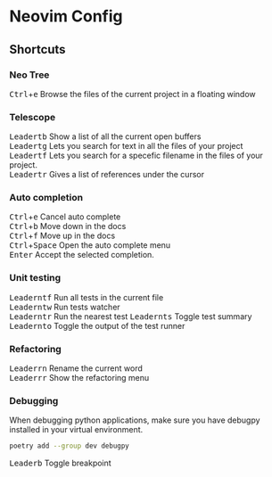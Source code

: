 # Neovim Config

## Shortcuts

### Neo Tree

<kbd>Ctrl</kbd>+<kbd>e</kbd> Browse the files of the current project in a floating window

### Telescope

<kbd>Leader</kbd><kbd>t</kbd><kbd>b</kbd> Show a list of all the current open buffers  
<kbd>Leader</kbd><kbd>t</kbd><kbd>g</kbd> Lets you search for text in all the files of your project  
<kbd>Leader</kbd><kbd>t</kbd><kbd>f</kbd> Lets you search for a specefic filename in the files of your project.  
<kbd>Leader</kbd><kbd>t</kbd><kbd>r</kbd> Gives a list of references under the cursor

### Auto completion

<kbd>Ctrl</kbd>+<kbd>e</kbd> Cancel auto complete  
<kbd>Ctrl</kbd>+<kbd>b</kbd> Move down in the docs  
<kbd>Ctrl</kbd>+<kbd>f</kbd> Move up in the docs  
<kbd>Ctrl</kbd>+<kbd>Space</kbd> Open the auto complete menu  
<kbd>Enter</kbd> Accept the selected completion.  

### Unit testing
<kbd>Leader</kbd><kbd>n</kbd><kbd>t</kbd><kbd>f</kbd> Run all tests in the current file  
<kbd>Leader</kbd><kbd>n</kbd><kbd>t</kbd><kbd>w</kbd> Run tests watcher  
<kbd>Leader</kbd><kbd>n</kbd><kbd>t</kbd><kbd>r</kbd> Run the nearest test 
<kbd>Leader</kbd><kbd>n</kbd><kbd>t</kbd><kbd>s</kbd> Toggle test summary  
<kbd>Leader</kbd><kbd>n</kbd><kbd>t</kbd><kbd>o</kbd> Toggle the output of the test runner

### Refactoring

<kbd>Leader</kbd><kbd>r</kbd><kbd>n</kbd> Rename the current word  
<kbd>Leader</kbd><kbd>r</kbd><kbd>r</kbd> Show the refactoring menu   

### Debugging

When debugging python applications, make sure you have debugpy installed in your virtual environment.  
```bash
poetry add --group dev debugpy
```

<kbd>Leader</kbd><kbd>b</kbd> Toggle breakpoint
